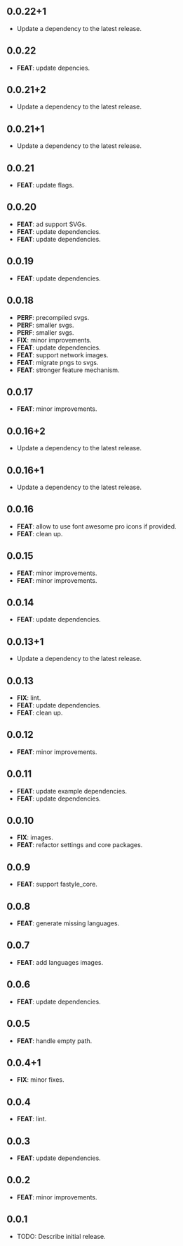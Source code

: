 ## 0.0.22+1

 - Update a dependency to the latest release.

## 0.0.22

 - **FEAT**: update depencies.

## 0.0.21+2

 - Update a dependency to the latest release.

## 0.0.21+1

 - Update a dependency to the latest release.

## 0.0.21

 - **FEAT**: update flags.

## 0.0.20

 - **FEAT**: ad support SVGs.
 - **FEAT**: update dependencies.
 - **FEAT**: update dependencies.

## 0.0.19

 - **FEAT**: update dependencies.

## 0.0.18

 - **PERF**: precompiled svgs.
 - **PERF**: smaller svgs.
 - **PERF**: smaller svgs.
 - **FIX**: minor improvements.
 - **FEAT**: update dependencies.
 - **FEAT**: support network images.
 - **FEAT**: migrate pngs to svgs.
 - **FEAT**: stronger feature mechanism.

## 0.0.17

 - **FEAT**: minor improvements.

## 0.0.16+2

 - Update a dependency to the latest release.

## 0.0.16+1

 - Update a dependency to the latest release.

## 0.0.16

 - **FEAT**: allow to use font awesome pro icons if provided.
 - **FEAT**: clean up.

## 0.0.15

 - **FEAT**: minor improvements.
 - **FEAT**: minor improvements.

## 0.0.14

 - **FEAT**: update dependencies.

## 0.0.13+1

 - Update a dependency to the latest release.

## 0.0.13

 - **FIX**: lint.
 - **FEAT**: update dependencies.
 - **FEAT**: clean up.

## 0.0.12

 - **FEAT**: minor improvements.

## 0.0.11

 - **FEAT**: update example dependencies.
 - **FEAT**: update dependencies.

## 0.0.10

 - **FIX**: images.
 - **FEAT**: refactor settings and core packages.

## 0.0.9

 - **FEAT**: support fastyle_core.

## 0.0.8

 - **FEAT**: generate missing languages.

## 0.0.7

 - **FEAT**: add languages images.

## 0.0.6

 - **FEAT**: update dependencies.

## 0.0.5

 - **FEAT**: handle empty path.

## 0.0.4+1

 - **FIX**: minor fixes.

## 0.0.4

 - **FEAT**: lint.

## 0.0.3

 - **FEAT**: update dependencies.

## 0.0.2

 - **FEAT**: minor improvements.

## 0.0.1

* TODO: Describe initial release.
